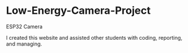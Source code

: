 # Low-Energy-Camera-Project
ESP32 Camera 

I created this website and assisted other students with coding, reporting, and managing.
